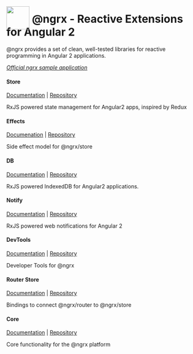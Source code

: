 # <a href='https://github.com/ngrx'><img src='https://avatars2.githubusercontent.com/u/16272733?v=3&s=200' height='60' style="position: relative; top: 17px;"></a> @ngrx - Reactive Extensions for Angular 2

@ngrx provides a set of clean, well-tested libraries for reactive programming in Angular 2 applications.

*[Official ngrx sample application](https://www.github.com/ngrx/example-app)*
#### Store
[Documentation](/store/README.md) | [Repository](https://www.github.com/ngrx/store)

RxJS powered state management for Angular2 apps, inspired by Redux

#### Effects
[Documenation](/effects/README.md) | [Repository](https://www.github.com/ngrx/store)

Side effect model for @ngrx/store

#### DB
[Documentation](/db/README.md) | [Repository](https://www.github.com/ngrx/db)

RxJS powered IndexedDB for Angular2 applications.

#### Notify
[Documentation](/notify/README.md) | [Repository](https://www.github.com/ngrx/notify)

RxJS powered web notifications for Angular 2

#### DevTools
[Documentation](/devtools/README.md) | [Repository](https://www.github.com/ngrx/devtools)

Developer Tools for @ngrx

#### Router Store
[Documentation](/routerstore/README.md) | [Repository](https://www.github.com/ngrx/router-store)

Bindings to connect @ngrx/router to @ngrx/store

#### Core
[Documentation](/core/README.md) | [Repository](https://www.github.com/ngrx/core)

Core functionality for the @ngrx platform
